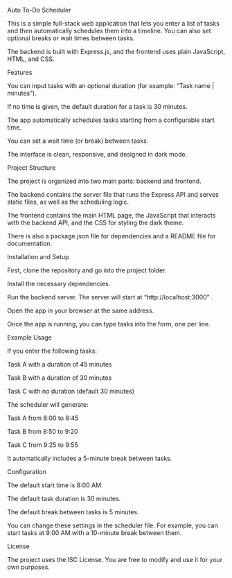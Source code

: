 Auto To-Do Scheduler

This is a simple full-stack web application that lets you enter a list of tasks and then automatically schedules them into a timeline. You can also set optional breaks or wait times between tasks.

The backend is built with Express.js, and the frontend uses plain JavaScript, HTML, and CSS.

Features

You can input tasks with an optional duration (for example: “Task name | minutes”).

If no time is given, the default duration for a task is 30 minutes.

The app automatically schedules tasks starting from a configurable start time.

You can set a wait time (or break) between tasks.

The interface is clean, responsive, and designed in dark mode.

Project Structure

The project is organized into two main parts: backend and frontend.

The backend contains the server file that runs the Express API and serves static files, as well as the scheduling logic.

The frontend contains the main HTML page, the JavaScript that interacts with the backend API, and the CSS for styling the dark theme.

There is also a package.json file for dependencies and a README file for documentation.

Installation and Setup

First, clone the repository and go into the project folder.

Install the necessary dependencies.

Run the backend server. The server will start at “http://localhost:3000”
.

Open the app in your browser at the same address.

Once the app is running, you can type tasks into the form, one per line.

Example Usage

If you enter the following tasks:

Task A with a duration of 45 minutes

Task B with a duration of 30 minutes

Task C with no duration (default 30 minutes)

The scheduler will generate:

Task A from 8:00 to 8:45

Task B from 8:50 to 9:20

Task C from 9:25 to 9:55

It automatically includes a 5-minute break between tasks.

Configuration

The default start time is 8:00 AM.

The default task duration is 30 minutes.

The default break between tasks is 5 minutes.

You can change these settings in the scheduler file. For example, you can start tasks at 9:00 AM with a 10-minute break between them.

License

The project uses the ISC License. You are free to modify and use it for your own purposes.
